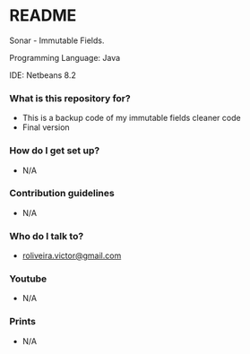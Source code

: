 # README #
Sonar - Immutable Fields.
 
Programming Language: Java

IDE: Netbeans 8.2


### What is this repository for? ###

   * This is a backup code of my immutable fields cleaner code
   * Final version

### How do I get set up? ###

   * N/A

### Contribution guidelines ###

   * N/A

### Who do I talk to? ###

   * roliveira.victor@gmail.com

### Youtube ###

   *  N/A

### Prints ###

   *  N/A